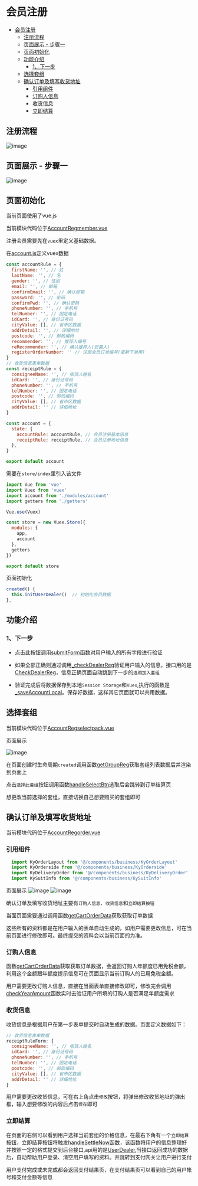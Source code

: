 # 会员注册

<!-- TOC -->

- [会员注册](#会员注册)
  - [注册流程](#注册流程)
  - [页面展示 - 步骤一](#页面展示---步骤一)
  - [页面初始化](#页面初始化)
  - [功能介绍](#功能介绍)
    - [1、下一步](#1下一步)
  - [选择套组](#选择套组)
  - [确认订单及填写收货地址](#确认订单及填写收货地址)
    - [引用组件](#引用组件)
    - [订购人信息](#订购人信息)
    - [收货信息](#收货信息)
    - [立即结算](#立即结算)

<!-- /TOC -->

## 注册流程
![image](./images/process_reg.jpg)

## 页面展示 - 步骤一
![image](./images/regmember_step1.png)

## 页面初始化
当前页面使用了vue.js

当前模块代码位于[AccountRegmember.vue](https://gitlab.kyani.cn/kyani-inc/kyani-shop-pc/blob/master/src/views/account/AccountRegmember.vue)

注册会员需要先在`vuex`里定义基础数据。

在[account.js](https://gitlab.kyani.cn/kyani-inc/kyani-shop-pc/blob/master/src/store/modules/account.js)定义vuex数据
```js
const accountRule = {
  firstName: '', // 姓
  lastName: '', // 名
  gender: '', // 性别
  email: '', // 邮箱
  confirmEmail: '', // 确认邮箱
  password: '', // 密码
  confirmPwd: '', // 确认密码
  phoneNumber: '', // 手机号
  telNumber: '', // 固定电话
  idCard: '', // 身份证号码
  cityValue: [], // 省市区数据
  addrDetail: '', // 详细地址
  postcode: '', // 邮政编码
  recommender: '', // 推荐人编号
  reRecommender: '', // 确认推荐人(安置人)
  registerOrderNumber: '' // 注册会员订单编号(重新下单用)
}
// 收货信息表单数据
const receiptRule = {
  consigneeName: '', // 收货人姓名
  idCard: '', // 身份证号码
  phoneNumber: '', // 手机号
  telNumber: '', // 固定电话
  postcode: '', // 邮政编码
  cityValue: [], // 省市区数据
  addrDetail: '' // 详细地址
}

const account = {
  state: {
    accountRule: accountRule, // 会员注册基本信息
    receiptRule: receiptRule, // 会员注册地址信息
  },
}

export default account
```

需要在`store/index`里引入该文件
```js
import Vue from 'vue'
import Vuex from 'vuex'
import account from './modules/account'
import getters from './getters'

Vue.use(Vuex)

const store = new Vuex.Store({
  modules: {
    app,
    account
  },
  getters
})

export default store
```

页面初始化
```js 
created() {
  this.initUserDealer()  // 初始化会员数据
},
```
## 功能介绍

### 1、下一步
  - 点击此按钮调用[submitForm](https://gitlab.kyani.cn/kyani-inc/kyani-shop-pc/blob/master/src/views/account/AccountRegmember.vue#L362)函数对用户输入的所有字段进行验证

  - 如果全部正确则通过调用[_checkDealerReg](https://gitlab.kyani.cn/kyani-inc/kyani-shop-pc/blob/master/src/views/account/AccountRegmember.vue#L375)验证用户输入的信息，接口用的是[CheckDealerReg](https://gitlab.kyani.cn/kyani-inc/kyani-shop-pc/blob/master/src/api/urls.js#L18)，信息正确页面自动跳到下一步的`选购加入套组`
  
  - 验证完成后将数据保存到本地`Session Storage`和`Vuex`,执行的函数是[_saveAccountLocal](https://gitlab.kyani.cn/kyani-inc/kyani-shop-pc/blob/master/src/views/account/AccountRegmember.vue#L447)。保存好数据，这样其它页面就可以共用数据。

## 选择套组

当前模块代码位于[AccountRegselectpack.vue](https://gitlab.kyani.cn/kyani-inc/kyani-shop-pc/blob/master/src/views/account/AccountRegselectpack.vue)

页面展示

![image](./images/regmember_step2.png)

在页面创建时生命周期`created`调用函数[getGroupReg](https://gitlab.kyani.cn/kyani-inc/kyani-shop-pc/blob/master/src/views/account/AccountRegselectpack.vue#L92)获取套组列表数据后并渲染到页面上

点击`选择此套组`按钮调用函数[handleSelectBtn](https://gitlab.kyani.cn/kyani-inc/kyani-shop-pc/blob/master/src/views/account/AccountRegselectpack.vue#L108)选取后会跳转到订单结算页

想更改当前选择的套组，直接切换自己想要购买的套组即可

## 确认订单及填写收货地址

当前模块代码位于[AccountRegorder.vue](https://gitlab.kyani.cn/kyani-inc/kyani-shop-pc/blob/master/src/views/account/AccountRegorder.vue)

### 引用组件

```js
  import KyOrderLayout from '@/components/business/KyOrderLayout'
  import KyOrderside from '@/components/business/KyOrderside'
  import KyDeliveryOrder from '@/components/business/KyDeliveryOrder'
  import KySuitInfo from '@/components/business/KySuitInfo'
```

页面展示
![image](./images/regmember_step3_1.png)
![image](./images/regmember_step3_2.png)


确认订单及填写收货地址主要有`订购人信息`、`收货信息`和`立即结算按钮`

当面页面需要通过调用函数[getCartOrderData](https://gitlab.kyani.cn/kyani-inc/kyani-shop-pc/blob/master/src/views/account/AccountRegorder.vue#L717)获取获取订单数据

这些所有的资料都是在用户输入的表单自动生成的，如用户需要更改信息，可在当前页面进行修改即可。最终提交的资料会以当前页面的为准。


### 订购人信息
函数[getCartOrderData](https://gitlab.kyani.cn/kyani-inc/kyani-shop-pc/blob/master/src/views/account/AccountRegorder.vue#L717)获取获取订单数据，会返回订购人年额度已用免税金额，利用这个金额跟年额度提示信息可在页面显示当前订购人的已用免税金额。

用户需要更改订购人信息，直接在当面表单直接修改即可，修改完会调用[checkYearAmount](https://gitlab.kyani.cn/kyani-inc/kyani-shop-pc/blob/master/src/views/account/AccountRegorder.vue#L540)函数实时去验证用户所填的订购人是否满足年额度需求

### 收货信息
收货信息是根据用户在第一步表单提交时自动生成的数据。页面定义数据如下：

```js
// 收货信息表单数据
receiptRuleForm: {
  consigneeName: '', // 收货人姓名
  idCard: '', // 身份证号码
  phoneNumber: '', // 手机号
  telNumber: '', // 固定电话
  postcode: '', // 邮政编码
  cityValue: [], // 省市区数据
  addrDetail: '' // 详细地址
}
```

用户需要更改收货信息，可在右上角点击`修改`按钮，将弹出修改收货地址的弹出框，输入想要修改的内容后点击`保存`即可

### 立即结算

在页面的右侧可以看到用户选择当前套组的价格信息，在最右下角有一个`立即结算`按钮，立即结算按钮将触发[handleSettleNow](https://gitlab.kyani.cn/kyani-inc/kyani-shop-pc/blob/master/src/views/account/AccountRegorder.vue#L795)函数，该函数将用户的信息整理好并按照一定的格式提交到后台接口,api用的是[UserDealer](https://gitlab.kyani.cn/kyani-inc/kyani-shop-pc/blob/master/src/api/urls.js#L9),当接口返回成功的数据后，自动帮助用户登录、清空用户填写的资料。并跳转到支付网关让用户进行支付

用户支付完成或未完成都会返回支付结果页，在支付结果页可以看到自己的用户帐号和支付金额等信息